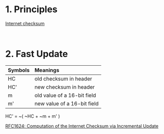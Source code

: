 
# 1. Principles

[Internet checksum](https://en.wikipedia.org/wiki/Internet_checksum)

&nbsp;


# 2. Fast Update

| Symbols | Meanings |
| :---  | :---  |
| HC | old checksum in header |
| HC' | new checksum in header |
| m | old value of a 16-bit field |
| m' | new value of a 16-bit field |

HC' = ~( ~HC + ~m + m' )

[RFC1624: Computation of the Internet Checksum via Incremental Update](https://datatracker.ietf.org/doc/html/rfc1624)
